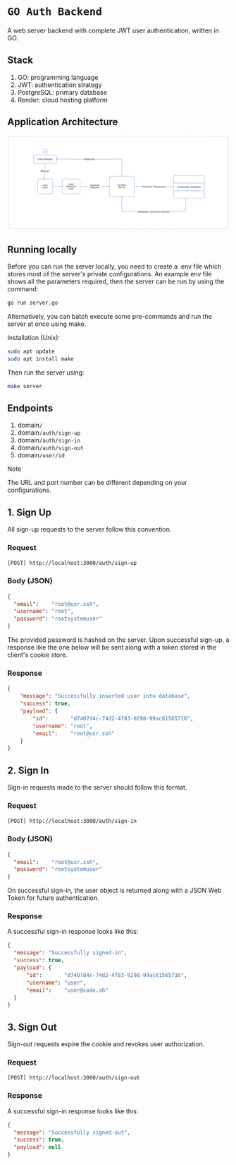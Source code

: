 # `GO Auth Backend` 

A web server backend with complete JWT user authentication, written in GO.

## Stack

1. GO: programming language
2. JWT: authentication strategy
3. PostgreSQL: primary database
4. Render: cloud hosting platform

## Application Architecture

<img src="./diagrams/app-architecture-diagram.svg" alt="Application Architecture">
   
## Running locally

Before you can run the server locally, you need to create a .env file which stores most of the server's private configurations. An example env file shows all the parameters required, then the server can be run by using the command:

```bash
go run server.go
```

Alternatively, you can batch execute some pre-commands and run the server at once using make.  

Installation (Unix):

```bash
sudo apt update
sudo apt install make
```

Then run the server using:

```bash
make server
```

## Endpoints

1. domain`/`
2. domain`/auth/sign-up`
3. domain`/auth/sign-in`
4. domain`/auth/sign-out`
5. domain`/user/id`

> [!NOTE]  
> The URL and port number can be different depending on your configurations.

## 1. Sign Up
    
  All sign-up requests to the server follow this convention.
  
  ### Request
  
  ```url
  [POST] http://localhost:3000/auth/sign-up
  ```
  ### Body (JSON)
  
  ```json
  {
    "email":    "root@usr.ssh",
    "username": "root",
    "password": "rootsystemuser"
  }
  ```

  The provided password is hashed on the server. Upon successful sign-up, a response like the one below will be sent along with a token stored in the client's cookie store.
  
  ### Response

  ```json
  {
      "message": "Successfully inserted user into database",
      "success": true,
      "payload": {
          "id":       "d7407d4c-74d2-4f83-9298-99ac81565716",
          "username": "root",
          "email":    "root@usr.ssh"
      }
  }
  ```


## 2. Sign In
    
  Sign-in requests made to the server should follow this format.
  
  ### Request
  
  ```url
  [POST] http://localhost:3000/auth/sign-in
  ```
  ### Body (JSON)
  
  ```json
  {
    "email":    "root@usr.ssh",
    "password": "rootsystemuser"
  }
  ```

  On successful sign-in, the user object is returned along with a JSON Web Token for future authentication.
  
  ### Response

  A successful sign-in response looks like this:

  ```json
 {
    "message": "Successfully signed-in",
    "success": true,
    "payload": {
        "id":       "d7407d4c-74d2-4f83-9298-99ac81565716",
        "username": "user",
        "email":    "user@code.sh"
    }
}
  ```


## 3. Sign Out
    
  Sign-out requests expire the cookie and revokes user authorization.
  
  ### Request
  
  ```url
  [POST] http://localhost:3000/auth/sign-out
  ```
  
  ### Response

  A successful sign-in response looks like this:

  ```json
{
    "message": "Successfully signed-out",
    "success": true,
    "payload": null
}
  ```
